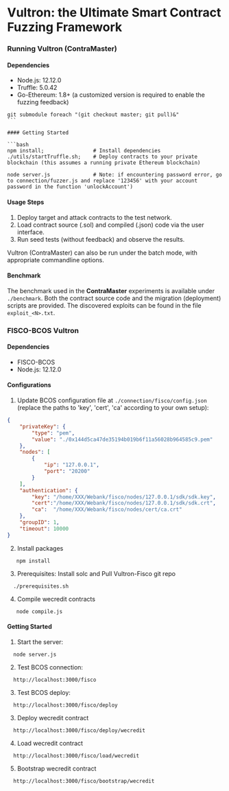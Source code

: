 # Vultron: the Ultimate Smart Contract Fuzzing Framework


### Running Vultron (ContraMaster)

#### Dependencies

* Node.js: 12.12.0
* Truffle: 5.0.42
* Go-Ethereum: 1.8+ (a customized version is required to enable the fuzzing feedback)
```
git submodule foreach "(git checkout master; git pull)&"                                           ```

#### Getting Started

```bash
npm install;                # Install dependencies
./utils/startTruffle.sh;    # Deploy contracts to your private blockchain (this assumes a running private Ethereum blockchain)

node server.js              # Note: if encountering password error, go to connection/fuzzer.js and replace '123456' with your account password in the function 'unlockAccount')
```
#### Usage Steps

1. Deploy target and attack contracts to the test network.
1. Load contract source (.sol) and compiled (.json) code via the user interface.
1. Run seed tests (without feedback) and observe the results.

Vultron (ContraMaster) can also be run under the batch mode, with appropriate commandline options.

#### Benchmark

The benchmark used in the **ContraMaster** experiments is available under ```./benchmark```.
Both the contract source code and the migration (deployment) scripts are provided. The discovered exploits can be found in the file ```exploit_<N>.txt```.


### FISCO-BCOS Vultron

#### Dependencies

* FISCO-BCOS
* Node.js: 12.12.0

#### Configurations

1. Update BCOS configuration file at `./connection/fisco/config.json` 
(replace the paths to 'key', 'cert', 'ca' according to your own setup):

```json
{
    "privateKey": {
        "type": "pem",
        "value": "./0x144d5ca47de35194b019b6f11a56028b964585c9.pem"
    },
    "nodes": [
        {
            "ip": "127.0.0.1",
            "port": "20200"
        }
    ],
    "authentication": {
        "key": "/home/XXX/Webank/fisco/nodes/127.0.0.1/sdk/sdk.key",
        "cert":"/home/XXX/Webank/fisco/nodes/127.0.0.1/sdk/sdk.crt",
        "ca":  "/home/XXX/Webank/fisco/nodes/cert/ca.crt"
    },
    "groupID": 1,
    "timeout": 10000
}
```

2. Install packages

```
   npm install
```

3. Prerequisites: Install solc and Pull Vultron-Fisco git repo 
```
  ./prerequisites.sh 
```
4. Compile wecredit contracts
```
   node compile.js
```

#### Getting Started

1. Start the server:
```
  node server.js
```
2. Test BCOS connection:
```
  http://localhost:3000/fisco 
```
3. Test BCOS deploy:
```
  http://localhost:3000/fisco/deploy 
```
3. Deploy wecredit contract
```
  http://localhost:3000/fisco/deploy/wecredit 
```
4. Load wecredit contract
```
  http://localhost:3000/fisco/load/wecredit 
```
5. Bootstrap wecredit contract
```
  http://localhost:3000/fisco/bootstrap/wecredit 
```
